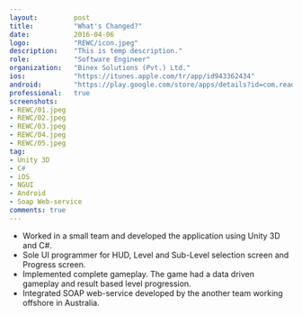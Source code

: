 ```yaml
---
layout:			post
title:			"What's Changed?"
date:			2016-04-06
logo:			"REWC/icon.jpeg"
description:	"This is temp description."
role:			"Software Engineer"
organization:	"Binex Solutions (Pvt.) Ltd."
ios:			"https://itunes.apple.com/tr/app/id943362434"
android:		"https://play.google.com/store/apps/details?id=com.readablenglish.WhatsChanged"
professional:	true
screenshots:
- REWC/01.jpeg
- REWC/02.jpeg
- REWC/03.jpeg
- REWC/04.jpeg
- REWC/05.jpeg
tag:
- Unity 3D 
- C#
- iOS
- NGUI
- Android
- Soap Web-service
comments: true
---
```


* Worked in a small team and developed the application using Unity 3D and C#.
* Sole UI programmer for HUD, Level and Sub-Level selection screen and Progress screen.
* Implemented complete gameplay. The game had a data driven gameplay and result based level progression.
* Integrated SOAP web-service developed by the another team working offshore in Australia.
